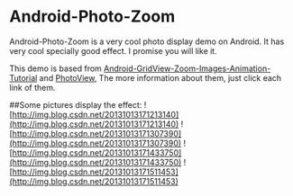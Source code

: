 Android-Photo-Zoom
==================

Android-Photo-Zoom is a very cool photo display demo on Android. It has very cool specially good effect. I promise you will like it.


This demo is based from [Android-GridView-Zoom-Images-Animation-Tutorial](https://github.com/AndroidBegin/Android-GridView-Zoom-Images-Animation-Tutorial) and [PhotoView](https://github.com/chrisbanes/PhotoView),
The more information about them, just click each link of them. 

##Some pictures display the effect:
![http://img.blog.csdn.net/20131013171213140](http://img.blog.csdn.net/20131013171213140)   ![http://img.blog.csdn.net/20131013171307390](http://img.blog.csdn.net/20131013171307390) ![http://img.blog.csdn.net/20131013171433750](http://img.blog.csdn.net/20131013171433750)   ![http://img.blog.csdn.net/20131013171511453](http://img.blog.csdn.net/20131013171511453)
